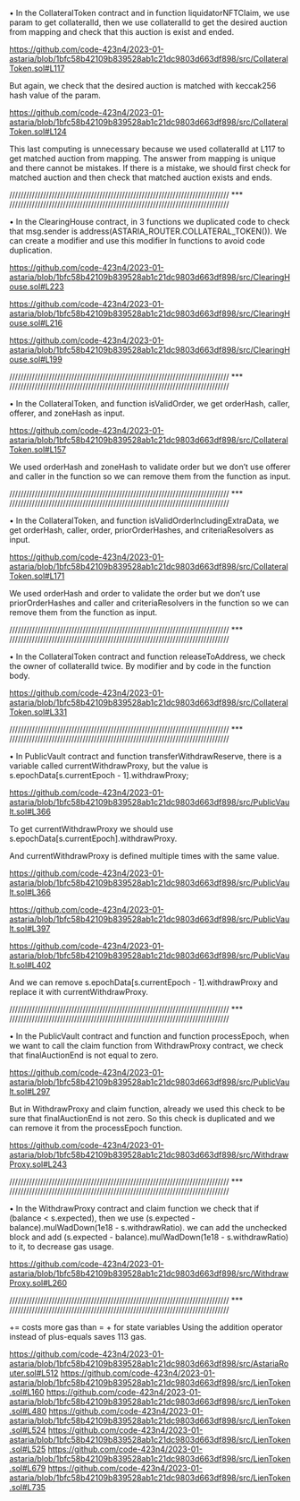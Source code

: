 •	In the CollateralToken contract and in function liquidatorNFTClaim, we use param to get collateralId, then we use collateralId to get the desired auction from mapping and check that this auction is exist and ended. 

https://github.com/code-423n4/2023-01-astaria/blob/1bfc58b42109b839528ab1c21dc9803d663df898/src/CollateralToken.sol#L117

But again, we check that the desired auction is matched with keccak256 hash value of the param. 

https://github.com/code-423n4/2023-01-astaria/blob/1bfc58b42109b839528ab1c21dc9803d663df898/src/CollateralToken.sol#L124

This last computing is unnecessary because we used collateralId at L117 to get matched auction from mapping. The answer from mapping is unique and there cannot be mistakes. If there is a mistake, we should first check for matched auction and then check that matched auction exists and ends.

////////////////////////////////////////////////////////////////////////////// *** //////////////////////////////////////////////////////////////////////////////

•	In the ClearingHouse contract, in 3 functions we duplicated code to check that msg.sender is address(ASTARIA_ROUTER.COLLATERAL_TOKEN()). We can create a modifier and use this modifier In functions to avoid code duplication.

https://github.com/code-423n4/2023-01-astaria/blob/1bfc58b42109b839528ab1c21dc9803d663df898/src/ClearingHouse.sol#L223

https://github.com/code-423n4/2023-01-astaria/blob/1bfc58b42109b839528ab1c21dc9803d663df898/src/ClearingHouse.sol#L216

https://github.com/code-423n4/2023-01-astaria/blob/1bfc58b42109b839528ab1c21dc9803d663df898/src/ClearingHouse.sol#L199

////////////////////////////////////////////////////////////////////////////// *** //////////////////////////////////////////////////////////////////////////////

•	In the CollateralToken, and function isValidOrder, we get orderHash, caller, offerer, and zoneHash as input. 

https://github.com/code-423n4/2023-01-astaria/blob/1bfc58b42109b839528ab1c21dc9803d663df898/src/CollateralToken.sol#L157

We used orderHash and zoneHash to validate order but we don’t use offerer and caller in the function so we can remove them from the function as input. 

////////////////////////////////////////////////////////////////////////////// *** //////////////////////////////////////////////////////////////////////////////

•	In the CollateralToken, and function isValidOrderIncludingExtraData, we get orderHash, caller, order, priorOrderHashes, and criteriaResolvers as input. 

https://github.com/code-423n4/2023-01-astaria/blob/1bfc58b42109b839528ab1c21dc9803d663df898/src/CollateralToken.sol#L171

We used orderHash and order to validate the order but we don’t use priorOrderHashes and caller and criteriaResolvers in the function so we can remove them from the function as input. 

////////////////////////////////////////////////////////////////////////////// *** //////////////////////////////////////////////////////////////////////////////

•	In the CollateralToken contract and function releaseToAddress, we check the owner of collateralId twice. By modifier and by code in the function body.

https://github.com/code-423n4/2023-01-astaria/blob/1bfc58b42109b839528ab1c21dc9803d663df898/src/CollateralToken.sol#L331

////////////////////////////////////////////////////////////////////////////// *** //////////////////////////////////////////////////////////////////////////////

•	In PublicVault contract and function transferWithdrawReserve, there is a variable called currentWithdrawProxy, but the value is s.epochData[s.currentEpoch - 1].withdrawProxy; 

https://github.com/code-423n4/2023-01-astaria/blob/1bfc58b42109b839528ab1c21dc9803d663df898/src/PublicVault.sol#L366

To get currentWithdrawProxy we should use s.epochData[s.currentEpoch].withdrawProxy.

And currentWithdrawProxy is defined multiple times with the same value. 

https://github.com/code-423n4/2023-01-astaria/blob/1bfc58b42109b839528ab1c21dc9803d663df898/src/PublicVault.sol#L366

https://github.com/code-423n4/2023-01-astaria/blob/1bfc58b42109b839528ab1c21dc9803d663df898/src/PublicVault.sol#L397

https://github.com/code-423n4/2023-01-astaria/blob/1bfc58b42109b839528ab1c21dc9803d663df898/src/PublicVault.sol#L402

And we can remove s.epochData[s.currentEpoch - 1].withdrawProxy and replace it with currentWithdrawProxy.

////////////////////////////////////////////////////////////////////////////// *** //////////////////////////////////////////////////////////////////////////////

•	In the PublicVault contract and function and function processEpoch, when we want to call the claim function from WithdrawProxy contract, we check that finalAuctionEnd is not equal to zero. 

https://github.com/code-423n4/2023-01-astaria/blob/1bfc58b42109b839528ab1c21dc9803d663df898/src/PublicVault.sol#L297

But in WithdrawProxy and claim function, already we used this check to be sure that finalAuctionEnd is not zero. So this check is duplicated and we can remove it from the processEpoch function.

https://github.com/code-423n4/2023-01-astaria/blob/1bfc58b42109b839528ab1c21dc9803d663df898/src/WithdrawProxy.sol#L243

////////////////////////////////////////////////////////////////////////////// *** //////////////////////////////////////////////////////////////////////////////

•	In the WithdrawProxy contract and claim function we check that if (balance < s.expected), then we use (s.expected - balance).mulWadDown(1e18 - s.withdrawRatio). we can add the unchecked block and add (s.expected - balance).mulWadDown(1e18 - s.withdrawRatio) to it, to decrease gas usage. 

https://github.com/code-423n4/2023-01-astaria/blob/1bfc58b42109b839528ab1c21dc9803d663df898/src/WithdrawProxy.sol#L260

////////////////////////////////////////////////////////////////////////////// *** //////////////////////////////////////////////////////////////////////////////

<x> += <y> costs more gas than <x> = <x> + <y> for state variables
Using the addition operator instead of plus-equals saves 113 gas.

https://github.com/code-423n4/2023-01-astaria/blob/1bfc58b42109b839528ab1c21dc9803d663df898/src/AstariaRouter.sol#L512
https://github.com/code-423n4/2023-01-astaria/blob/1bfc58b42109b839528ab1c21dc9803d663df898/src/LienToken.sol#L160
https://github.com/code-423n4/2023-01-astaria/blob/1bfc58b42109b839528ab1c21dc9803d663df898/src/LienToken.sol#L480
https://github.com/code-423n4/2023-01-astaria/blob/1bfc58b42109b839528ab1c21dc9803d663df898/src/LienToken.sol#L524
https://github.com/code-423n4/2023-01-astaria/blob/1bfc58b42109b839528ab1c21dc9803d663df898/src/LienToken.sol#L525
https://github.com/code-423n4/2023-01-astaria/blob/1bfc58b42109b839528ab1c21dc9803d663df898/src/LienToken.sol#L679
https://github.com/code-423n4/2023-01-astaria/blob/1bfc58b42109b839528ab1c21dc9803d663df898/src/LienToken.sol#L735